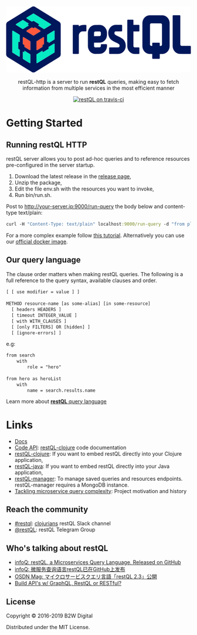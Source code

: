 <p align="center">
  <a href="http://restql.b2w.io">
    <img width="537px" height="180px" alt="restQL" src="./docs/assets/images/logo_text.png?sanitize=true">
  </a>
</p>

<p align="center">
  restQL-http is a server to run <strong>restQL</strong> queries, making easy to fetch information from multiple services in the most efficient manner
</p>


<p align="center">
  <a href="https://travis-ci.org/B2W-BIT/restQL-http" title="restQL on travis-ci">
    <img src="https://travis-ci.org/B2W-BIT/restQL-http.svg?branch=master" alt="restQL on travis-ci">
  </a>
</p>

# Getting Started

## Running restQL HTTP

restQL server allows you to post ad-hoc queries and to reference resources pre-configured in the server startup.

1. Download the latest release in the [release page](https://github.com/B2W-BIT/restQL-http/releases),
2. Unzip the package,
3. Edit the file env.sh with the resources you want to invoke,
3. Run bin/run.sh.

Post to http://your-server.ip:9000/run-query the body below and content-type text/plain:

```clojure
curl -H "Content-Type: text/plain" localhost:9000/run-query -d "from planets as allPlanets" 
```

For a more complex example follow [this tutorial](http://docs.restql.b2w.io/#/restql/tutorial/intro). Alternatively you can use our [official docker image](https://hub.docker.com/r/b2wdigital/restql-http).

## Our query language
The clause order matters when making restQL queries. The following is a full reference to the query syntax, available clauses and order.

```
[ [ use modifier = value ] ]

METHOD resource-name [as some-alias] [in some-resource]
  [ headers HEADERS ]
  [ timeout INTEGER_VALUE ]
  [ with WITH_CLAUSES ]
  [ [only FILTERS] OR [hidden] ]
  [ [ignore-errors] ]
```
e.g:
```restQL
from search
    with
        role = "hero"

from hero as heroList
    with
        name = search.results.name
```
Learn more about [**restQL** query language](http://doc.restql.b2w.io/#/restql/queryLang)

# Links
* [Docs](http://doc.restql.b2w.io)
* [Code API](https://cljdoc.org/d/b2wdigital/restql-core): [restQL-clojure](https://github.com/B2W-BIT/restQL-clojure) code documentation
* [restQL-clojure](https://github.com/B2W-BIT/restQL-clojure): If you want to embed restQL directly into your Clojure application,
* [restQL-java](https://github.com/B2W-BIT/restQL-java): If you want to embed restQL directly into your Java application,
* [restQL-manager](https://github.com/B2W-BIT/restQL-manager): To manage saved queries and resources endpoints. restQL-manager requires a MongoDB instance.
* [Tackling microservice query complexity](https://medium.com/b2w-engineering/restql-tackling-microservice-query-complexity-27def5d09b40): Project motivation and history

## Reach the community
* [#restql](https://clojurians.slack.com/messages/C8S6EG8BF): [clojurians](https://clojurians.slack.com) restQL Slack channel
* [@restQL](https://t.me/restQL): restQL Telegram Group

## Who's talking about restQL

* [infoQ: restQL, a Microservices Query Language, Released on GitHub](https://www.infoq.com/news/2018/01/restql-released)
* [infoQ: 微服务查询语言restQL已在GitHub上发布](http://www.infoq.com/cn/news/2018/01/restql-released)
* [OSDN Mag: マイクロサービスクエリ言語「restQL 2.3」公開](https://mag.osdn.jp/18/01/12/160000)
* [Build API's w/ GraphQL, RestQL or RESTful?](https://www.youtube.com/watch?v=OeUGswoYrvA)

## License

Copyright © 2016-2019 B2W Digital

Distributed under the MIT License.
